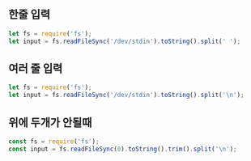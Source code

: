 ## 한줄 입력

```js
let fs = require('fs');
let input = fs.readFileSync('/dev/stdin').toString().split(' ');
```

## 여러 줄 입력

```js
let fs = require('fs');
let input = fs.readFileSync('/dev/stdin').toString().split('\n');

```

## 위에 두개가 안될때

```js
const fs = require('fs');
const input = fs.readFileSync(0).toString().trim().split('\n');
```

